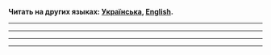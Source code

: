 **Читать на других языках: [Українська](./docs/README.ua.md),
[English](./docs/README.en.md).**

<!-- #	Название проекта -->

---

<!-- Описание проекта -->

---

<!-- ### 1.	Первый шаг задания -->

---

<!-- ### 2. Второй шаг задания -->

---

<!-- ### 3. Третий шаг задания -->
